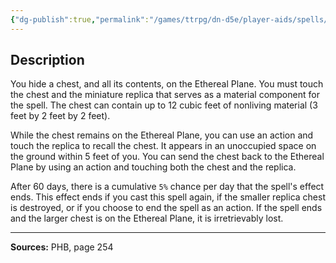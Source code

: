 ```yaml
---
{"dg-publish":true,"permalink":"/games/ttrpg/dn-d5e/player-aids/spells/level-4/leomund-s-secret-chest/","tags":["TTRPG/DND/5e","verbal","somatic","material","Spell"],"noteIcon":""}
---
```



## Description
You hide a chest, and all its contents, on the Ethereal Plane.
You must touch the chest and the miniature replica that serves as a material component for the spell.
The chest can contain up to 12 cubic feet of nonliving material (3 feet by 2 feet by 2 feet).

While the chest remains on the Ethereal Plane, you can use an action and touch the replica to recall the chest.
It appears in an unoccupied space on the ground within 5 feet of you.
You can send the chest back to the Ethereal Plane by using an action and touching both the chest and the replica.

After 60 days, there is a cumulative `5%` chance per day that the spell's effect ends.
This effect ends if you cast this spell again, if the smaller replica chest is destroyed, or if you choose to end the spell as an action.
If the spell ends and the larger chest is on the Ethereal Plane, it is irretrievably lost.

---

**Sources:** PHB, page 254
